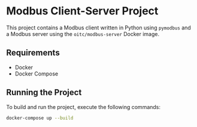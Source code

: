 # Modbus Client-Server Project

This project contains a Modbus client written in Python using `pymodbus` and a Modbus server using the `oitc/modbus-server` Docker image.

## Requirements

- Docker
- Docker Compose

## Running the Project

To build and run the project, execute the following commands:

```bash
docker-compose up --build
